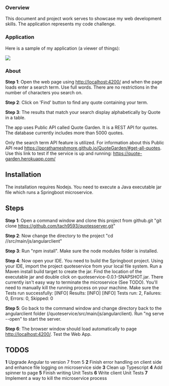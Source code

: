 ### Overview

This document and project work serves to showcase my web development skills. The application represents my code challenge.

### Application

Here is a sample of my application (a viewer of things):

![](https://bitbucket.org/tach9593/quoteservice/raw/6cafce3b07fb461cb798dc290c891402307467e6/GardenQuotesProject.png)

### About

**Step 1**: Open the web page using [http://localhost:4200/](http://localhost:4200/) and when the page loads enter a search term. Use full words. There are no restrictions in the number of characters you search on.

**Step 2**: Click on 'Find' button to find any quote containing your term.

**Step 3**: The results that match your search display alphabetically by Quote in a table.

The app uses Public API called Quote Garden.  It is a REST API for quotes. The database currently includes more than 5000 quotes.  

Only the search term API feature is utilized. For information about this Public API read https://pprathameshmore.github.io/QuoteGarden/#get-all-quotes.
Use this link to test if the service is up and running: https://quote-garden.herokuapp.com/

## Installation

The installation requires Nodejs.  You need to execute a Java executable jar file which runs a Springboot microservice.

## Steps

**Step 1**: Open a command window and clone this project from github.git "git clone https://github.com/tach9593/quotesserver.git"

**Step 2**: Now change the directory to the project "cd /<project path>/src/main/js/angularclient"

**Step 3**: Run "npm install".  Make sure the node modules folder is installed. 

**Step 4**: Now open your IDE.  You need to build the Springboot project. Using your IDE, import the project quoteservice from your local file system. Run a Maven install build target to create the jar.   Find the location of the executable jar and double click on  quoteservice-0.0.1-SNAPSHOT.jar.   There currently isn't easy way to terminate the microservice (See TODO). You'll need to manually kill the running process on your machine.
Make sure the Tests run successfully:
[INFO] Results:
[INFO] 
[INFO] Tests run: 2, Failures: 0, Errors: 0, Skipped: 0


**Step 5**: Go back to the command window and change directory back to the angularclient folder (/quoteservice/src/main/js/angularclient).  Run "ng serve --open" to start the server. 

**Step 6**: The browser window should load automatically to page [http://localhost:4200/](http://localhost:4200/). Test the Web App.

## TODOS

**1** Upgrade Angular to version 7 from 5
**2** Finish error handling on client side and enhance file logging on microservice side
**3** Clean up Typescript
**4** Add spinner to page
**5** Finish writing Unit Tests
**6** Write client Unit Tests
**7** Implement a way to kill the microservice process
